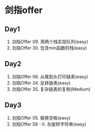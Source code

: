 # 剑指offer

## Day1

1. 剑指Offer 09. 用两个栈实现队列(easy)
2. 剑指Offer 30. 包含min函数的栈(easy)

## Day2

1. 剑指Offer 06. 从尾到头打印链表(easy)
2. 剑指Offer 24. 反转链表(easy)
3. 剑指Offer 35. 复杂链表的复制(Medium)

## Day3

1. 剑指Offer 05. 替换空格(easy)
2. 剑指Offer 58 - II. 左旋转字符串(easy)
